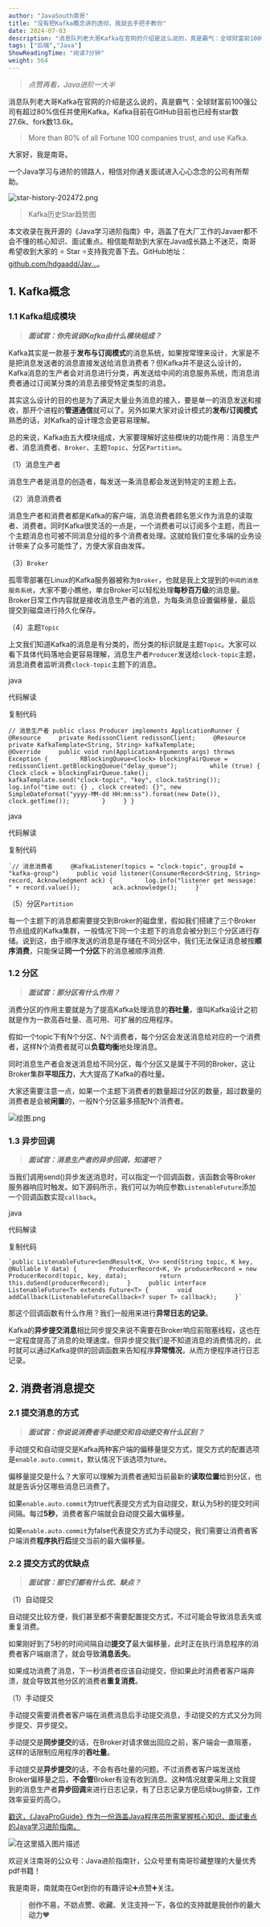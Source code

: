 ```yaml
---
author: "JavaSouth南哥"
title: "没有把Kafka概念讲的透彻，我就去手把手教你"
date: 2024-07-03
description: "消息队列老大哥Kafka在官网的介绍是这么说的，真是霸气：全球财富前100强公司有超过80%信任并使用Kafka。Kafka目前在GitHub目前也已经有star数27.6k、fork数13.6k。"
tags: ["后端","Java"]
ShowReadingTime: "阅读7分钟"
weight: 564
---
```

> _点赞再看，Java进阶一大半_

消息队列老大哥Kafka在官网的介绍是这么说的，真是霸气：全球财富前100强公司有超过80%信任并使用Kafka。Kafka目前在GitHub目前也已经有star数27.6k、fork数13.6k。

> More than 80% of all Fortune 100 companies trust, and use Kafka.

大家好，我是南哥。

一个Java学习与进阶的领路人，相信对你通关面试进入心心念念的公司有所帮助。

![star-history-202472.png](https://p9-juejin.byteimg.com/tos-cn-i-k3u1fbpfcp/36f5658f5b53404a9a02c8332150bf84~tplv-k3u1fbpfcp-jj-mark:3024:0:0:0:q75.awebp#?w=1832&h=1308&s=147411&e=png&b=ffffff)

> Kafka历史Star趋势图

本文收录在我开源的《Java学习进阶指南》中，涵盖了在大厂工作的Javaer都不会不懂的核心知识、面试重点。相信能帮助到大家在Java成长路上不迷茫，南哥希望收到大家的 ⭐ Star ⭐支持我完善下去。GitHub地址：[github.com/hdgaadd/Jav…](https://link.juejin.cn?target=https%3A%2F%2Fgithub.com%2Fhdgaadd%2FJavaProGuide "https://github.com/hdgaadd/JavaProGuide")。

1\. Kafka概念
-----------

### 1.1 Kafka组成模块

> _**面试官：你先说说Kafka由什么模块组成？**_

Kafka其实是一款基于**发布与订阅模式**的消息系统，如果按常理来设计，大家是不是把消息发送者的消息直接发送给消息消费者？但Kafka并不是这么设计的，Kafka消息的生产者会对消息进行分类，再发送给中间的消息服务系统，而消息消费者通过订阅某分类的消息去接受特定类型的消息。

其实这么设计的目的也是为了满足大量业务消息的接入，要是单一的消息发送和接收，那开个进程的**管道通信**就可以了。另外如果大家对设计模式的**发布/订阅模式**熟悉的话，对Kafka的设计理念会更容易理解。

总的来说，Kafka由五大模块组成，大家要理解好这些模块的功能作用：消息生产者、消息消费者、`Broker`、主题`Topic`、分区`Partition`。

（1）消息生产者

消息生产者是消息的创造者，每发送一条消息都会发送到特定的主题上去。

（2）消息消费者

消息生产者和消费者都是Kafka的客户端，消息消费者顾名思义作为消息的读取者、消费者。同时Kafka很灵活的一点是，一个消费者可以订阅多个主题，而且一个主题消息也可被不同消息分组的多个消费者处理。这就给我们变化多端的业务设计带来了众多可能性了，方便大家自由发挥。

（3）`Broker`

孤零零部署在Linux的Kafka服务器被称为`Broker`，也就是我上文提到的`中间的消息服务系统`，大家不要小瞧他，单台Broker可以轻松处理**每秒百万级**的消息量。Broker日常工作内容就是接收消息生产者的消息，为每条消息设置偏移量，最后提交到磁盘进行持久化保存。

（4）主题`Topic`

上文我们知道Kafka的消息是有分类的，而分类的标识就是主题`Topic`。大家可以看下具体代码落地会更容易理解，消息生产者`Producer`发送给`clock-topic`主题，消息消费者监听消费`clock-topic`主题下的消息。

java

 代码解读

复制代码

`// 消息生产者 public class Producer implements ApplicationRunner {     @Resource     private RedissonClient redissonClient;     @Resource     private KafkaTemplate<String, String> kafkaTemplate;          @Override     public void run(ApplicationArguments args) throws Exception {         RBlockingQueue<Clock> blockingFairQueue = redissonClient.getBlockingQueue("delay_queue");         while (true) {             Clock clock = blockingFairQueue.take();             kafkaTemplate.send("clock-topic", "key", clock.toString());             log.info("time out: {} , clock created: {}", new SimpleDateFormat("yyyy-MM-dd HH:mm:ss").format(new Date()), clock.getTime());         }     } }`

java

 代码解读

复制代码

    `// 消息消费者     @KafkaListener(topics = "clock-topic", groupId = "kafka-group")     public void listener(ConsumerRecord<String, String> record, Acknowledgment ack) {         log.info("listener get message: " + record.value());         ack.acknowledge();     }`

（5）分区`Partition`

每一个主题下的消息都需要提交到Broker的磁盘里，假如我们搭建了三个Broker节点组成的Kafka集群，一般情况下同一个主题下的消息会被分到三个分区进行存储。说到这，由于顺序发送的消息是存储在不同分区中，我们无法保证消息被按**顺序消费**，只能保证**同一个分区**下的消息被顺序消费.

### 1.2 分区

> _**面试官：那分区有什么作用？**_

消费分区的作用主要就是为了提高Kafka处理消息的**吞吐量**，谁叫Kafka设计之初就是作为一款高吞吐量、高可用、可扩展的应用程序。

假如一个topic下有N个分区、N个消费者，每个分区会发送消息给对应的一个消费者，这样N个消费者就可以**负载均衡**地处理消息。

同时消息生产者会发送消息给不同分区，每个分区又是属于不同的Broker，这让Broker集群**平坦压力**，大大提高了Kafka的吞吐量。

大家还需要注意一点，如果一个主题下消费者的数量超过分区的数量，超过数量的消费者是会被**闲置**的，一般N个分区最多搭配N个消费者。

![绘图.png](https://p6-juejin.byteimg.com/tos-cn-i-k3u1fbpfcp/edad990fff7144daac05448d6825920f~tplv-k3u1fbpfcp-jj-mark:3024:0:0:0:q75.awebp#?w=925&h=561&s=49188&e=png&b=fef3f3)

### 1.3 异步回调

> _**面试官：消息生产者的异步回调，知道吧？**_

当我们调用send()异步发送消息时，可以指定一个回调函数，该函数会等Broker服务器响应时触发。如下源码所示，我们可以为响应参数`ListenableFuture`添加一个回调函数实现`callback`。

java

 代码解读

复制代码

    `public ListenableFuture<SendResult<K, V>> send(String topic, K key, @Nullable V data) {         ProducerRecord<K, V> producerRecord = new ProducerRecord(topic, key, data);         return this.doSend(producerRecord);     }     public interface ListenableFuture<T> extends Future<T> {        void addCallback(ListenableFutureCallback<? super T> callback);     }`

那这个回调函数有什么作用？我们一般用来进行**异常日志的记录**。

Kafka的**异步提交消息**相比同步提交来说不需要在Broker响应前阻塞线程，这也在一定程度提高了消息的处理速度。但异步提交我们是不知道消息的消费情况的，此时就可以通过Kafka提供的回调函数来告知程序**异常情况**，从而方便程序进行日志记录。

2\. 消费者消息提交
-----------

### 2.1 提交消息的方式

> _**面试官：你说说消费者手动提交和自动提交有什么区别？**_

手动提交和自动提交是Kafka两种客户端的偏移量提交方式，提交方式的配置选项是`enable.auto.commit`，默认情况下该选项为ture。

偏移量提交是什么？大家可以理解为消费者通知当前最新的**读取位置**给到分区，也就是告诉分区哪些消息已消费了。

如果`enable.auto.commit`为true代表提交方式为自动提交，默认为5秒的提交时间间隔。每过**5秒**，消费者客户端就会自动提交最大偏移量。

如果`enable.auto.commit`为false代表提交方式为手动提交，我们需要让消费者客户端消费**程序执行后**提交当前的最大偏移量。

### 2.2 提交方式的优缺点

> _**面试官：那它们都有什么优、缺点？**_

（1）自动提交

自动提交比较方便，我们甚至都不需要配置提交方式，不过可能会导致消息丢失或重复消费。

如果刚好到了5秒的时间间隔自动**提交了**最大偏移量，此时正在执行消息程序的消费者客户端崩溃了，就会导致**消息丢失**。

如果成功消费了消息，下一秒消费者应该自动提交，但如果此时消费者客户端奔溃，就会导致其他分区的消费者**重复消费**。

（1）手动提交

手动提交需要消费者客户端在消费消息后手动提交消息，手动提交的方式又分为同步提交、异步提交。

手动提交是**同步提交**的话，在Broker对请求做出回应之前，客户端会一直阻塞，这样的话限制应用程序的**吞吐量**。

手动提交是**异步提交**的话，不会有吞吐量的问题。不过消费者客户端发送给Broker偏移量之后，**不会管**Broker有没有收到消息。这种情况就要采用上文我提到的消息生产者**异步回调**来进行日志记录，有了日志记录方便后续bug排查，工作效率妥妥的高😏。

[戳这，《JavaProGuide》作为一份涵盖Java程序员所需掌握核心知识、面试重点的Java学习进阶指南。](https://link.juejin.cn?target=https%3A%2F%2Fgithub.com%2Fhdgaadd%2FJavaProGuide "https://github.com/hdgaadd/JavaProGuide")

![在这里插入图片描述](https://p9-xtjj-sign.byteimg.com/tos-cn-i-73owjymdk6/ef14a7294b5b4535be45188ff41f43d7~tplv-73owjymdk6-jj-mark-v1:0:0:0:0:5o6Y6YeR5oqA5pyv56S-5Yy6IEAgSmF2YVNvdXRo5Y2X5ZOl:q75.awebp?rk3s=f64ab15b&x-expires=1727350111&x-signature=CxSxHsJRXBabXwooom3YByxy%2FVg%3D)

欢迎关注南哥的公众号：Java进阶指南针，公众号里有南哥珍藏整理的大量优秀pdf书籍！

我是南哥，南就南在Get到你的有趣评论➕点赞➕关注。

> **创作不易，不妨点赞、收藏、关注支持一下，各位的支持就是我创作的最大动力**❤️